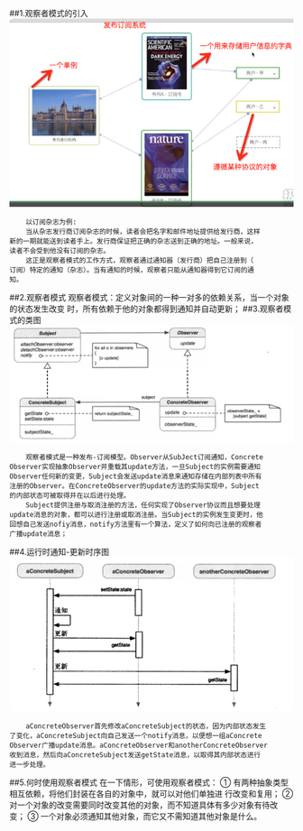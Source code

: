 ##1.观察者模式的引入
![订阅杂志](observerExpample.png)

        以订阅杂志为例:
        当从杂志发行商订阅杂志的时候，读者会把名字和邮件地址提供给发行商，这样
    新的一期就能送到读者手上。发行商保证把正确的杂志送到正确的地址。一般来说，
    读者不会受到他没有订阅的杂志。
        这正是观察者模式的工作方式，观察者通过通知器（发行商）把自己注册到（
    订阅）特定的通知（杂志）。当有通知的时候，观察者只能从通知器得到它订阅的通
    知。
##2.观察者模式
        观察者模式：定义对象间的一种一对多的依赖关系，当一个对象的状态发生改变
    时，所有依赖于他的对象都得到通知并自动更新；
##3.观察者模式的类图
![观察者模式](observer.png)

        观察者模式是一种发布-订阅模型。Observer从SubJect订阅通知，Concrete
    Observer实现抽象Observer并重载其update方法，一旦Subject的实例需要通知
    Observer任何新的变更，Subject会发送update消息来通知存储在内部列表中所有
    注册的Observer。在ConcreteObserver的update方法的实际实现中，Subject
    的内部状态可被取得并在以后进行处理。
        Subject提供注册与取消注册的方法，任何实现了Observer协议而且想要处理
    update消息的对象，都可以进行注册或取消注册。当Subject的实例发生变更时，他
    回想自己发送nofiy消息，notify方法里有一个算法，定义了如何向已注册的观察者
    广播update消息；
##4.运行时通知-更新时序图
![通知-更新时序图](update.png)

        aConcreteObserver首先修改aConcreteSubject的状态，因为内部状态发生
    了变化，aConcreteSubject向自己发送一个notify消息，以便想一组aConcrete
    Observer广播update消息。aConcreteObserver和anotherConcreteObserver
    收到消息，然后向aConcreteSubject发送getState消息，以取得其内部状态进行
    进一步处理。
##5.何时使用观察者模式
        在一下情形，可使用观察者模式：
        ① 有两种抽象类型相互依赖，将他们封装在各自的对象中，就可以对他们单独进
    行改变和复用；
        ② 对一个对象的改变需要同时改变其他的对象，而不知道具体有多少对象有待改
    变；
        ③ 一个对象必须通知其他对象，而它又不需知道其他对象是什么。